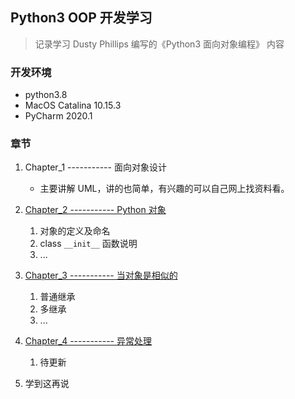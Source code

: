 ## Python3 OOP 开发学习

> 记录学习 Dusty Phillips 编写的《Python3 面向对象编程》 内容 

### 开发环境

+ python3.8
+ MacOS Catalina 10.15.3
+ PyCharm 2020.1

### 章节

1. Chapter_1 ----------- 面向对象设计
    
    + 主要讲解 UML，讲的也简单，有兴趣的可以自己网上找资料看。 

2. [Chapter_2 ----------- Python 对象](https://github.com/liuqi0725/DevObjectOriented/tree/master/chapters/chapter2)

    1. 对象的定义及命名
    2. class `__init__` 函数说明
    3. ... 
        
3. [Chapter_3 ----------- 当对象是相似的](https://github.com/liuqi0725/DevObjectOriented/tree/master/chapters/chapter3)

    1. 普通继承
    2. 多继承
    3. ...
    
4. [Chapter_4 ----------- 异常处理](https://github.com/liuqi0725/DevObjectOriented/tree/master/chapters/chapter4)

    1. 待更新
    
5. 学到这再说